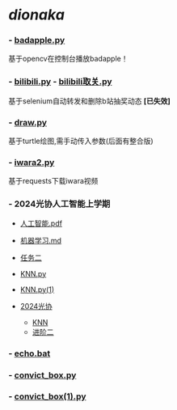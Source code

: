 # *dionaka*

### - [badapple.py](badapple.py) 

  基于opencv在控制台播放badapple！

### - [bilibili.py](bilibili.py) - [bilibili取关.py](bilibili取关.py)

  基于selenium自动转发和删除b站抽奖动态 **[已失效]**

### - [draw.py](draw.py)

  基于turtle绘图,需手动传入参数(后面有整合版)

### - [iwara2.py](iwara2.py)

  基于requests下载iwara视频

### - 2024光协人工智能上学期
  - [人工智能.pdf](人工智能.pdf)
  - [机器学习.md](机器学习.md)
  - [任务二](new.py)
  - [KNN.py](KNN.py)
  - [KNN.py(1)](KNN.py(1))
  - [2024光协](2024光协)
    
    - [KNN](2024光协/KNN)
    - [进阶二](2024光协/进阶二)
  
### - [echo.bat](echo.bat)
### - [convict_box.py](convict_box.py)
### - [convict_box(1).py](convict_box(1).py)
